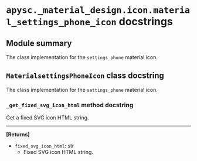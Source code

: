# `apysc._material_design.icon.material_settings_phone_icon` docstrings

## Module summary

The class implementation for the `settings_phone` material icon.

## `MaterialsettingsPhoneIcon` class docstring

The class implementation for the `settings_phone` material icon.

### `_get_fixed_svg_icon_html` method docstring

Get a fixed SVG icon HTML string.<hr>

**[Returns]**

- `fixed_svg_icon_html`: str
  - Fixed SVG icon HTML string.